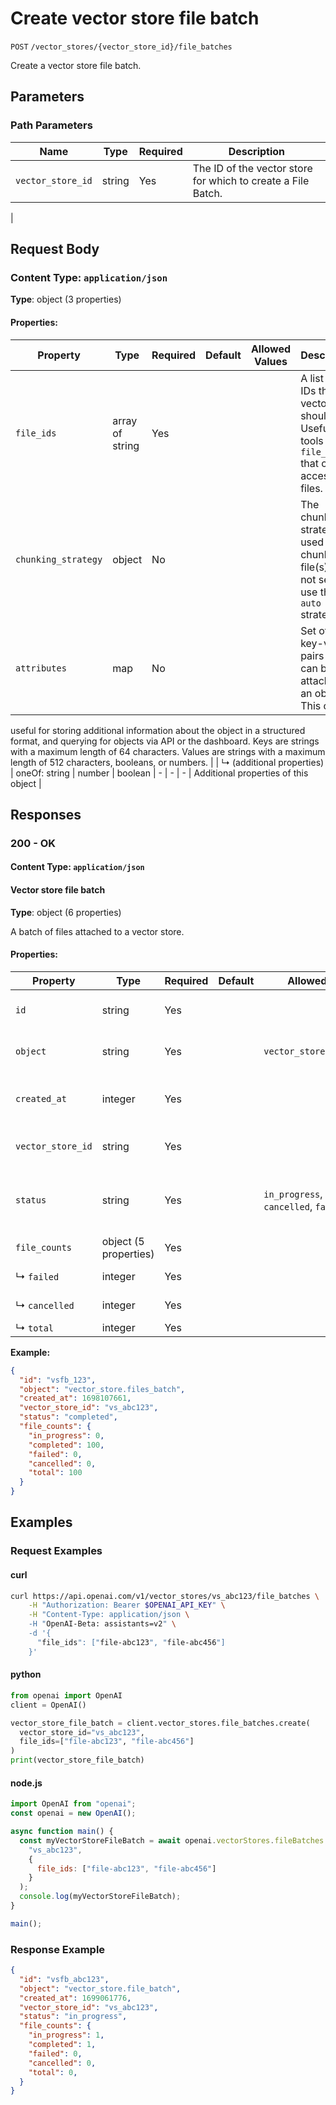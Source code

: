 # Create vector store file batch

`POST` `/vector_stores/{vector_store_id}/file_batches`

Create a vector store file batch.

## Parameters

### Path Parameters

| Name | Type | Required | Description |
| ---- | ---- | -------- | ----------- |
| `vector_store_id` | string | Yes | The ID of the vector store for which to create a File Batch.
 |

## Request Body

### Content Type: `application/json`

**Type**: object (3 properties)

#### Properties:

| Property | Type | Required | Default | Allowed Values | Description |
| -------- | ---- | -------- | ------- | -------------- | ----------- |
| `file_ids` | array of string | Yes |  |  | A list of [File](/docs/api-reference/files) IDs that the vector store should use. Useful for tools like `file_search` that can access files. |
| `chunking_strategy` | object | No |  |  | The chunking strategy used to chunk the file(s). If not set, will use the `auto` strategy. |
| `attributes` | map | No |  |  | Set of 16 key-value pairs that can be attached to an object. This can be 
useful for storing additional information about the object in a structured 
format, and querying for objects via API or the dashboard. Keys are strings 
with a maximum length of 64 characters. Values are strings with a maximum 
length of 512 characters, booleans, or numbers.
 |
|   ↳ (additional properties) | oneOf: string | number | boolean | - | - | - | Additional properties of this object |
## Responses

### 200 - OK

#### Content Type: `application/json`

#### Vector store file batch

**Type**: object (6 properties)

A batch of files attached to a vector store.

#### Properties:

| Property | Type | Required | Default | Allowed Values | Description |
| -------- | ---- | -------- | ------- | -------------- | ----------- |
| `id` | string | Yes |  |  | The identifier, which can be referenced in API endpoints. |
| `object` | string | Yes |  | `vector_store.files_batch` | The object type, which is always `vector_store.file_batch`. |
| `created_at` | integer | Yes |  |  | The Unix timestamp (in seconds) for when the vector store files batch was created. |
| `vector_store_id` | string | Yes |  |  | The ID of the [vector store](/docs/api-reference/vector-stores/object) that the [File](/docs/api-reference/files) is attached to. |
| `status` | string | Yes |  | `in_progress`, `completed`, `cancelled`, `failed` | The status of the vector store files batch, which can be either `in_progress`, `completed`, `cancelled` or `failed`. |
| `file_counts` | object (5 properties) | Yes |  |  |  |
|   ↳ `failed` | integer | Yes |  |  | The number of files that have failed to process. |
|   ↳ `cancelled` | integer | Yes |  |  | The number of files that where cancelled. |
|   ↳ `total` | integer | Yes |  |  | The total number of files. |
**Example:**

```json
{
  "id": "vsfb_123",
  "object": "vector_store.files_batch",
  "created_at": 1698107661,
  "vector_store_id": "vs_abc123",
  "status": "completed",
  "file_counts": {
    "in_progress": 0,
    "completed": 100,
    "failed": 0,
    "cancelled": 0,
    "total": 100
  }
}

```

## Examples

### Request Examples

#### curl
```bash
curl https://api.openai.com/v1/vector_stores/vs_abc123/file_batches \
    -H "Authorization: Bearer $OPENAI_API_KEY" \
    -H "Content-Type: application/json \
    -H "OpenAI-Beta: assistants=v2" \
    -d '{
      "file_ids": ["file-abc123", "file-abc456"]
    }'

```

#### python
```python
from openai import OpenAI
client = OpenAI()

vector_store_file_batch = client.vector_stores.file_batches.create(
  vector_store_id="vs_abc123",
  file_ids=["file-abc123", "file-abc456"]
)
print(vector_store_file_batch)

```

#### node.js
```javascript
import OpenAI from "openai";
const openai = new OpenAI();

async function main() {
  const myVectorStoreFileBatch = await openai.vectorStores.fileBatches.create(
    "vs_abc123",
    {
      file_ids: ["file-abc123", "file-abc456"]
    }
  );
  console.log(myVectorStoreFileBatch);
}

main();

```

### Response Example

```json
{
  "id": "vsfb_abc123",
  "object": "vector_store.file_batch",
  "created_at": 1699061776,
  "vector_store_id": "vs_abc123",
  "status": "in_progress",
  "file_counts": {
    "in_progress": 1,
    "completed": 1,
    "failed": 0,
    "cancelled": 0,
    "total": 0,
  }
}

```

